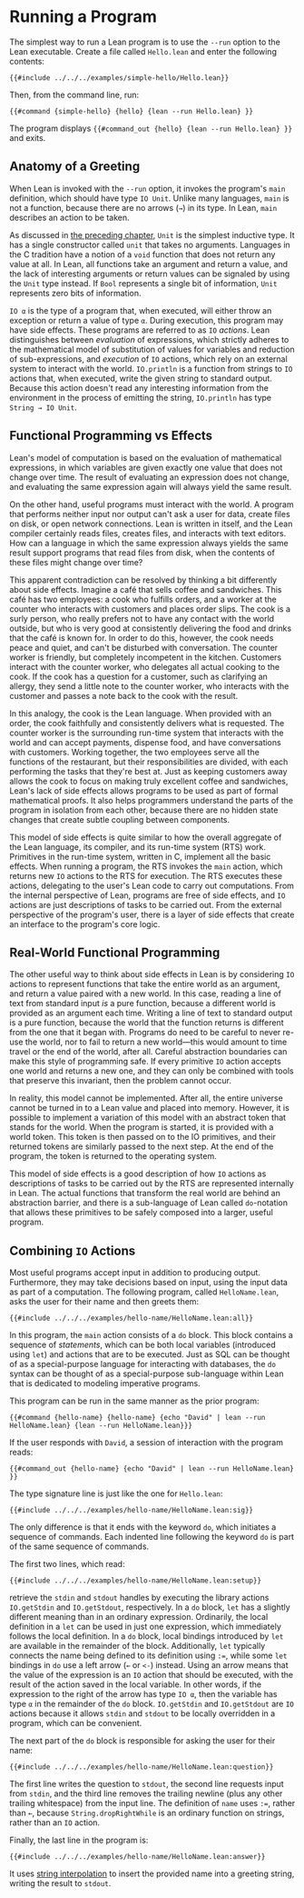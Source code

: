 # Running a Program

The simplest way to run a Lean program is to use the `--run` option to the Lean executable.
Create a file called `Hello.lean` and enter the following contents:
```Lean
{{#include ../../../examples/simple-hello/Hello.lean}}
```
Then, from the command line, run:
```
{{#command {simple-hello} {hello} {lean --run Hello.lean} }}
```
The program displays `{{#command_out {hello} {lean --run Hello.lean} }}` and exits.

## Anatomy of a Greeting

When Lean is invoked with the `--run` option, it invokes the program's `main` definition, which should have type `IO Unit`.
Unlike many languages, `main` is not a function, because there are no arrows (`→`) in its type.
In Lean, `main` describes an action to be taken.

As discussed in [the preceding chapter](../getting-to-know/polymorphism.md), `Unit` is the simplest inductive type.
It has a single constructor called `unit` that takes no arguments.
Languages in the C tradition have a notion of a `void` function that does not return any value at all.
In Lean, all functions take an argument and return a value, and the lack of interesting arguments or return values can be signaled by using the `Unit` type instead.
If `Bool` represents a single bit of information, `Unit` represents zero bits of information.

`IO α` is the type of a program that, when executed, will either throw an exception or return a value of type `α`.
During execution, this program may have side effects.
These programs are referred to as `IO` _actions_.
Lean distinguishes between _evaluation_ of expressions, which strictly adheres to the mathematical model of substitution of values for variables and reduction of sub-expressions, and _execution_ of `IO` actions, which rely on an external system to interact with the world.
`IO.println` is a function from strings to `IO` actions that, when executed, write the given string to standard output.
Because this action doesn't read any interesting information from the environment in the process of emitting the string, `IO.println` has type `String → IO Unit`.

## Functional Programming vs Effects

Lean's model of computation is based on the evaluation of mathematical expressions, in which variables are given exactly one value that does not change over time.
The result of evaluating an expression does not change, and evaluating the same expression again will always yield the same result.

On the other hand, useful programs must interact with the world.
A program that performs neither input nor output can't ask a user for data, create files on disk, or open network connections.
Lean is written in itself, and the Lean compiler certainly reads files, creates files, and interacts with text editors.
How can a language in which the same expression always yields the same result support programs that read files from disk, when the contents of these files might change over time?

This apparent contradiction can be resolved by thinking a bit differently about side effects.
Imagine a café that sells coffee and sandwiches.
This café has two employees: a cook who fulfills orders, and a worker at the counter who interacts with customers and places order slips.
The cook is a surly person, who really prefers not to have any contact with the world outside, but who is very good at consistently delivering the food and drinks that the café is known for.
In order to do this, however, the cook needs peace and quiet, and can't be disturbed with conversation.
The counter worker is friendly, but completely incompetent in the kitchen.
Customers interact with the counter worker, who delegates all actual cooking to the cook.
If the cook has a question for a customer, such as clarifying an allergy, they send a little note to the counter worker, who interacts with the customer and passes a note back to the cook with the result.

In this analogy, the cook is the Lean language.
When provided with an order, the cook faithfully and consistently delivers what is requested.
The counter worker is the surrounding run-time system that interacts with the world and can accept payments, dispense food, and have conversations with customers.
Working together, the two employees serve all the functions of the restaurant, but their responsibilities are divided, with each performing the tasks that they're best at.
Just as keeping customers away allows the cook to focus on making truly excellent coffee and sandwiches, Lean's lack of side effects allows programs to be used as part of formal mathematical proofs.
It also helps programmers understand the parts of the program in isolation from each other, because there are no hidden state changes that create subtle coupling between components.

This model of side effects is quite similar to how the overall aggregate of the Lean language, its compiler, and its run-time system (RTS) work.
Primitives in the run-time system, written in C, implement all the basic effects.
When running a program, the RTS invokes the `main` action, which returns new `IO` actions to the RTS for execution.
The RTS executes these actions, delegating to the user's Lean code to carry out computations.
From the internal perspective of Lean, programs are free of side effects, and `IO` actions are just descriptions of tasks to be carried out.
From the external perspective of the program's user, there is a layer of side effects that create an interface to the program's core logic.


## Real-World Functional Programming

The other useful way to think about side effects in Lean is by considering `IO` actions to represent functions that take the entire world as an argument, and return a value paired with a new world.
In this case, reading a line of text from standard input _is_ a pure function, because a different world is provided as an argument each time.
Writing a line of text to standard output is a pure function, because the world that the function returns is different from the one that it began with.
Programs do need to be careful to never re-use the world, nor to fail to return a new world—this would amount to time travel or the end of the world, after all.
Careful abstraction boundaries can make this style of programming safe.
If every primitive `IO` action accepts one world and returns a new one, and they can only be combined with tools that preserve this invariant, then the problem cannot occur.

In reality, this model cannot be implemented.
After all, the entire universe cannot be turned in to a Lean value and placed into memory.
However, it is possible to implement a variation of this model with an abstract token that stands for the world.
When the program is started, it is provided with a world token.
This token is then passed on to the IO primitives, and their returned tokens are similarly passed to the next step.
At the end of the program, the token is returned to the operating system.

This model of side effects is a good description of how `IO` actions as descriptions of tasks to be carried out by the RTS are represented internally in Lean.
The actual functions that transform the real world are behind an abstraction barrier, and there is a sub-language of Lean called `do`-notation that allows these primitives to be safely composed into a larger, useful program.

## Combining `IO` Actions

Most useful programs accept input in addition to producing output.
Furthermore, they may take decisions based on input, using the input data as part of a computation.
The following program, called `HelloName.lean`, asks the user for their name and then greets them:
```Lean
{{#include ../../../examples/hello-name/HelloName.lean:all}}
```

In this program, the `main` action consists of a `do` block.
This block contains a sequence of _statements_, which can be both local variables (introduced using `let`) and actions that are to be executed.
Just as SQL can be thought of as a special-purpose language for interacting with databases, the `do` syntax can be thought of as a special-purpose sub-language within Lean that is dedicated to modeling imperative programs.

This program can be run in the same manner as the prior program:
```
{{#command {hello-name} {hello-name} {echo "David" | lean --run HelloName.lean} {lean --run HelloName.lean}}}
```
If the user responds with `David`, a session of interaction with the program reads:
```
{{#command_out {hello-name} {echo "David" | lean --run HelloName.lean} }}
```

The type signature line is just like the one for `Hello.lean`:
```Lean
{{#include ../../../examples/hello-name/HelloName.lean:sig}}
```
The only difference is that it ends with the keyword `do`, which initiates a sequence of commands.
Each indented line following the keyword `do` is part of the same sequence of commands.

The first two lines, which read:
```Lean
{{#include ../../../examples/hello-name/HelloName.lean:setup}}
```
retrieve the `stdin` and `stdout` handles by executing the library actions `IO.getStdin` and `IO.getStdout`, respectively.
In a `do` block, `let` has a slightly different meaning than in an ordinary expression.
Ordinarily, the local definition in a `let` can be used in just one expression, which immediately follows the local definition.
In a `do` block, local bindings introduced by `let` are available in the remainder of the block.
Additionally, `let` typically connects the name being defined to its definition using `:=`, while some `let` bindings in `do` use a left arrow (`←` or `<-`) instead.
Using an arrow means that the value of the expression is an `IO` action that should be executed, with the result of the action saved in the local variable.
In other words, if the expression to the right of the arrow has type `IO α`, then the variable has type `α` in the remainder of the `do` block.
`IO.getStdin` and `IO.getStdout` are `IO` actions because it allows `stdin` and `stdout` to be locally overridden in a program, which can be convenient.

The next part of the `do` block is responsible for asking the user for their name:
```Lean
{{#include ../../../examples/hello-name/HelloName.lean:question}}
```
The first line writes the question to `stdout`, the second line requests input from `stdin`, and the third line removes the trailing newline (plus any other trailing whitespace) from the input line.
The definition of `name` uses `:=`, rather than `←`, because `String.dropRightWhile` is an ordinary function on strings, rather than an `IO` action.

Finally, the last line in the program is:
```
{{#include ../../../examples/hello-name/HelloName.lean:answer}}
```
It uses [string interpolation](../getting-to-know/conveniences.md#string-interpolation) to insert the provided name into a greeting string, writing the result to `stdout`.


